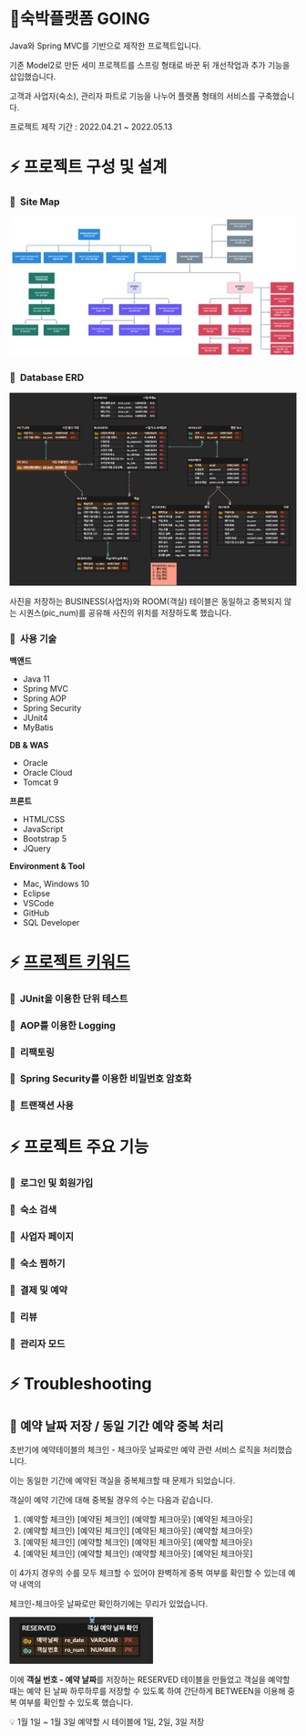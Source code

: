 # 🎒숙박플랫폼 GOING

Java와 Spring MVC를 기반으로 제작한 프로젝트입니다.

기존 Model2로 만든 세미 프로젝트를 스프링 형태로 바꾼 뒤 개선작업과 추가 기능을 삽입했습니다.

고객과 사업자(숙소), 관리자 파트로 기능을 나누어 플랫폼 형태의 서비스를 구축했습니다.

프로젝트 제작 기간 : 2022.04.21 ~ 2022.05.13

# ⚡️ 프로젝트 구성 및 설계


### 📙  Site Map

![사이트맵 (2).png](GOING%20-%20SPRING%2065d55764fa834e57b754e36919143cd1/sitemap.png)

### 📙  Database ERD

![GOING (3).png](GOING%20-%20SPRING%2065d55764fa834e57b754e36919143cd1/GOING_(3).png)

사진을 저장하는 BUSINESS(사업자)와 ROOM(객실) 테이블은 동일하고 중복되지 않는 시퀀스(pic_num)를 공유해 사진의 위치를 저장하도록 했습니다.   

### 📙  사용 기술

**백앤드**

- Java 11
- Spring MVC
- Spring AOP
- Spring Security
- JUnit4
- MyBatis

**DB & WAS**

- Oracle
- Oracle Cloud
- Tomcat 9

**프론트**

- HTML/CSS
- JavaScript
- Bootstrap 5
- JQuery

**Environment & Tool**

- Mac, Windows 10
- Eclipse
- VSCode
- GitHub
- SQL Developer

# ⚡️ [프로젝트 키워드](https://fate-close-2ba.notion.site/39aba2e82f38452da4058024006a3b00)


### 📙  JUnit을 이용한 단위 테스트

### 📙  AOP를 이용한 Logging

### 📙  리팩토링

### 📙  Spring Security를 이용한 비밀번호 암호화

### 📙  트랜잭션 사용

# ⚡️ 프로젝트 주요 기능


### 📙  로그인 및 회원가입

### 📙  숙소 검색

### 📙  사업자 페이지

### 📙  숙소 찜하기

### 📙  결제 및 예약

### 📙  리뷰

### 📙  관리자 모드

# ⚡️ Troubleshooting

## 📙 예약 날짜 저장 / 동일 기간 예약 중복 처리

초반기에 예약테이블의 체크인 - 체크아웃 날짜로만 예약 관련 서비스 로직을 처리했습니다.

이는 동일한 기간에 예약된 객실을 중복체크할 때 문제가 되었습니다.

객실이 예약 기간에 대해 중복될 경우의 수는 다음과 같습니다.

1. (예약할 체크인)  [예약된 체크인]  (예약할 체크아웃)  [예약된 체크아웃] 
2. (예약할 체크인)  [예약된 체크인]  [예약된 체크아웃]  (예약할 체크아웃) 
3. [예약된 체크인]  (예약할 체크인)  [예약된 체크아웃]  (예약할 체크아웃) 
4. [예약된 체크인]  (예약할 체크인)  (예약할 체크아웃)  [예약된 체크아웃]

이 4가지 경우의 수를 모두 체크할 수 있어야 완벽하게 중복 여부를 확인할 수 있는데 예약 내역의    

체크인-체크아웃 날짜로만 확인하기에는 무리가 있었습니다.

![Untitled](GOING%20-%20SPRING%2065d55764fa834e57b754e36919143cd1/Untitled%2022.png)

이에 **객실 번호 - 예약 날짜**를 저장하는 RESERVED 테이블을 만들었고 객실을 예약할 때는 예약 된 날짜 하루하루를 저장할 수 있도록 하여 간단하게 BETWEEN을 이용해 중복 여부를 확인할 수 있도록 했습니다.

<aside>
💡 1월 1일 ~ 1월 3일 예약할 시 테이블에 1일, 2일, 3일 저장

</aside>
